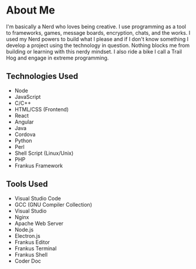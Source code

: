 # About Me

I'm basically a Nerd who loves being creative. I use programming as a tool to frameworks, games, message boards, encryption, chats, and the works. I used my Nerd powers to build what I please and if I don't know something I develop a project using the technology in question. Nothing blocks me from building or learning with this nerdy mindset. I also ride a bike I call a Trail Hog and engage in extreme programming.

## Technologies Used

- Node
- JavaScript
- C/C++
- HTML/CSS (Frontend)
- React
- Angular
- Java
- Cordova
- Python
- Perl
- Shell Script (Linux/Unix)
- PHP
- Frankus Framework

## Tools Used

- Visual Studio Code
- GCC (GNU Compiler Collection)
- Visual Studio
- Nginx
- Apache Web Server
- Node.js
- Electron.js
- Frankus Editor
- Frankus Terminal
- Frankus Shell
- Coder Doc

